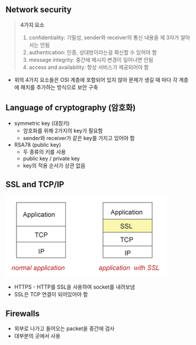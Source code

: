 ## Network security

> **4가지 요소**
> 
> 1. confidentiality: 기밀성, sender와 receiver의 통신 내용을 제 3자가 알아서는 안됨
> 2. authentication: 인증, 상대방이라는걸 확신할 수 있어야 함
> 3. message integrity: 중간에 메시지 변경이 일어나면 안됨
> 4. access and availability: 항상 서비스가 제공되어야 함
- 위의 4가지 요소들은 OSI 계층에 포함되어 있지 않아 문제가 생길 때 마다 각 계층에 패치를 추가하는 방식으로 보안 구축

## Language of **cryptography (암호화)**

- symmetric key (대칭키)
    - 암호화를 위해 2가지의 key가 필요함
    - sender와 receiver가 같은 key를 가지고 있어야 함
- RSA78 (public key)
    - 두 종류의 키를 사용
    - public key / private key
    - key의 적용 순서가 상관 없음

## SSL and TCP/IP

![1](./imagefile/week3/day11-1.png)

- HTTPS - HTTP를 SSL을 사용하여 socket를 내려보냄
- SSL은 TCP 연결이 되어있어야 함

## Firewalls

- 외부로 나가고 들어오는 packet을 중간에 검사
- 대부분의 곳에서 사용
